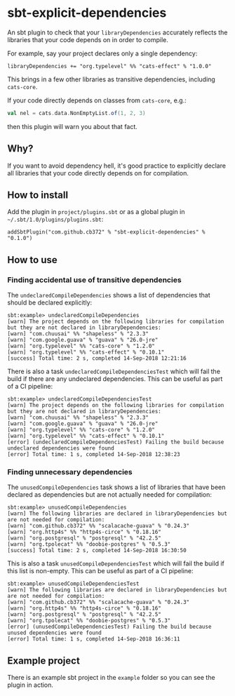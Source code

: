 # sbt-explicit-dependencies

An sbt plugin to check that your `libraryDependencies` accurately reflects the
libraries that your code depends on in order to compile.

For example, say your project declares only a single dependency:

```
libraryDependencies += "org.typelevel" %% "cats-effect" % "1.0.0"
```

This brings in a few other libraries as transitive dependencies, including
`cats-core`.

If your code directly depends on classes from `cats-core`, e.g.:

```scala
val nel = cats.data.NonEmptyList.of(1, 2, 3)
```

then this plugin will warn you about that fact.

## Why?

If you want to avoid dependency hell, it's good practice to explicitly declare
all libraries that your code directly depends on for compilation.

## How to install

Add the plugin in `project/plugins.sbt` or as a global plugin in
`~/.sbt/1.0/plugins/plugins.sbt`:

```
addSbtPlugin("com.github.cb372" % "sbt-explicit-dependencies" % "0.1.0")
```

## How to use

### Finding accidental use of transitive dependencies

The `undeclaredCompileDependencies` shows a list of dependencies that should be
declared explicitly:

```
sbt:example> undeclaredCompileDependencies
[warn] The project depends on the following libraries for compilation but they are not declared in libraryDependencies:
[warn] "com.chuusai" %% "shapeless" % "2.3.3"
[warn] "com.google.guava" % "guava" % "26.0-jre"
[warn] "org.typelevel" %% "cats-core" % "1.2.0"
[warn] "org.typelevel" %% "cats-effect" % "0.10.1"
[success] Total time: 2 s, completed 14-Sep-2018 12:21:16
```

There is also a task `undeclaredCompileDependenciesTest` which will fail the
build if there are any undeclared dependencies. This can be useful as part of a
CI pipeline:

```
sbt:example> undeclaredCompileDependenciesTest
[warn] The project depends on the following libraries for compilation but they are not declared in libraryDependencies:
[warn] "com.chuusai" %% "shapeless" % "2.3.3"
[warn] "com.google.guava" % "guava" % "26.0-jre"
[warn] "org.typelevel" %% "cats-core" % "1.2.0"
[warn] "org.typelevel" %% "cats-effect" % "0.10.1"
[error] (undeclaredCompileDependenciesTest) Failing the build because undeclared dependencies were found
[error] Total time: 1 s, completed 14-Sep-2018 12:38:23
```

### Finding unnecessary dependencies

The `unusedCompileDependencies` task shows a list of libraries that have been
declared as dependencies but are not actually needed for compilation:

```
sbt:example> unusedCompileDependencies
[warn] The following libraries are declared in libraryDependencies but are not needed for compilation:
[warn] "com.github.cb372" %% "scalacache-guava" % "0.24.3"
[warn] "org.http4s" %% "http4s-circe" % "0.18.16"
[warn] "org.postgresql" % "postgresql" % "42.2.5"
[warn] "org.tpolecat" %% "doobie-postgres" % "0.5.3"
[success] Total time: 2 s, completed 14-Sep-2018 16:30:50
```

This is also a task `unusedCompileDependenciesTest` which will fail the build if
this list is non-empty. This can be useful as part of a CI pipeline:

```
sbt:example> unusedCompileDependenciesTest
[warn] The following libraries are declared in libraryDependencies but are not needed for compilation:
[warn] "com.github.cb372" %% "scalacache-guava" % "0.24.3"
[warn] "org.http4s" %% "http4s-circe" % "0.18.16"
[warn] "org.postgresql" % "postgresql" % "42.2.5"
[warn] "org.tpolecat" %% "doobie-postgres" % "0.5.3"
[error] (unusedCompileDependenciesTest) Failing the build because unused dependencies were found
[error] Total time: 1 s, completed 14-Sep-2018 16:36:11
```

## Example project

There is an example sbt project in the `example` folder so you can see the
plugin in action.
